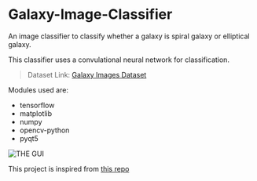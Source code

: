 # Galaxy-Image-Classifier
An image classifier to classify whether a galaxy is spiral galaxy or elliptical galaxy.


This classifier uses a convulational neural network for classification.

> Dataset Link: [Galaxy Images Dataset](https://drive.google.com/open?id=1XBz6B6I_97mfvYqSy-riTCCi_7T7R21A)

Modules used are:
- tensorflow
- matplotlib
- numpy
- opencv-python
- pyqt5

![THE GUI](https://github.com/samir2901/Galaxy-Image-Classifier/blob/master/screenshots/screenshot.png?raw=true)


This project is inspired from [this repo](https://github.com/rhnvrm/galaxy-image-classifier-tensorflow.git)


